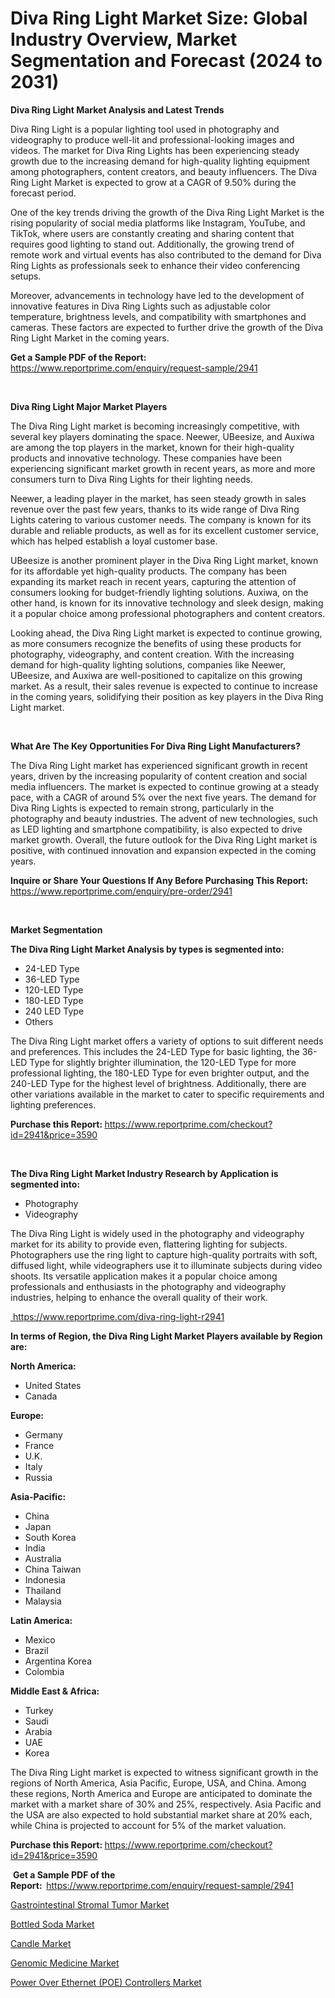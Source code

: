 <p><h1>Diva Ring Light Market Size: Global Industry Overview, Market Segmentation and Forecast (2024 to 2031)</h1></p><p><strong>Diva Ring Light Market Analysis and Latest Trends</strong></p>
<p><p>Diva Ring Light is a popular lighting tool used in photography and videography to produce well-lit and professional-looking images and videos. The market for Diva Ring Lights has been experiencing steady growth due to the increasing demand for high-quality lighting equipment among photographers, content creators, and beauty influencers. The Diva Ring Light Market is expected to grow at a CAGR of 9.50% during the forecast period.</p><p>One of the key trends driving the growth of the Diva Ring Light Market is the rising popularity of social media platforms like Instagram, YouTube, and TikTok, where users are constantly creating and sharing content that requires good lighting to stand out. Additionally, the growing trend of remote work and virtual events has also contributed to the demand for Diva Ring Lights as professionals seek to enhance their video conferencing setups.</p><p>Moreover, advancements in technology have led to the development of innovative features in Diva Ring Lights such as adjustable color temperature, brightness levels, and compatibility with smartphones and cameras. These factors are expected to further drive the growth of the Diva Ring Light Market in the coming years.</p></p>
<p><strong>Get a Sample PDF of the Report:&nbsp;</strong> <a href="https://www.reportprime.com/enquiry/request-sample/2941">https://www.reportprime.com/enquiry/request-sample/2941</a></p>
<p>&nbsp;</p>
<p><strong>Diva Ring Light Major Market Players</strong></p>
<p><p>The Diva Ring Light market is becoming increasingly competitive, with several key players dominating the space. Neewer, UBeesize, and Auxiwa are among the top players in the market, known for their high-quality products and innovative technology. These companies have been experiencing significant market growth in recent years, as more and more consumers turn to Diva Ring Lights for their lighting needs.</p><p>Neewer, a leading player in the market, has seen steady growth in sales revenue over the past few years, thanks to its wide range of Diva Ring Lights catering to various customer needs. The company is known for its durable and reliable products, as well as for its excellent customer service, which has helped establish a loyal customer base.</p><p>UBeesize is another prominent player in the Diva Ring Light market, known for its affordable yet high-quality products. The company has been expanding its market reach in recent years, capturing the attention of consumers looking for budget-friendly lighting solutions. Auxiwa, on the other hand, is known for its innovative technology and sleek design, making it a popular choice among professional photographers and content creators.</p><p>Looking ahead, the Diva Ring Light market is expected to continue growing, as more consumers recognize the benefits of using these products for photography, videography, and content creation. With the increasing demand for high-quality lighting solutions, companies like Neewer, UBeesize, and Auxiwa are well-positioned to capitalize on this growing market. As a result, their sales revenue is expected to continue to increase in the coming years, solidifying their position as key players in the Diva Ring Light market.</p></p>
<p>&nbsp;</p>
<p><strong>What Are The Key Opportunities For Diva Ring Light Manufacturers?</strong></p>
<p><p>The Diva Ring Light market has experienced significant growth in recent years, driven by the increasing popularity of content creation and social media influencers. The market is expected to continue growing at a steady pace, with a CAGR of around 5% over the next five years. The demand for Diva Ring Lights is expected to remain strong, particularly in the photography and beauty industries. The advent of new technologies, such as LED lighting and smartphone compatibility, is also expected to drive market growth. Overall, the future outlook for the Diva Ring Light market is positive, with continued innovation and expansion expected in the coming years.</p></p>
<p><strong>Inquire or Share Your Questions If Any Before Purchasing This Report:</strong> <a href="https://www.reportprime.com/enquiry/pre-order/2941">https://www.reportprime.com/enquiry/pre-order/2941</a></p>
<p>&nbsp;</p>
<p><strong>Market Segmentation</strong></p>
<p><strong>The Diva Ring Light Market Analysis by types is segmented into:</strong></p>
<p><ul><li>24-LED Type</li><li>36-LED Type</li><li>120-LED Type</li><li>180-LED Type</li><li>240 LED Type</li><li>Others</li></ul></p>
<p><p>The Diva Ring Light market offers a variety of options to suit different needs and preferences. This includes the 24-LED Type for basic lighting, the 36-LED Type for slightly brighter illumination, the 120-LED Type for more professional lighting, the 180-LED Type for even brighter output, and the 240-LED Type for the highest level of brightness. Additionally, there are other variations available in the market to cater to specific requirements and lighting preferences.</p></p>
<p><strong>Purchase this Report:&nbsp;</strong><a href="https://www.reportprime.com/checkout?id=2941&price=3590">https://www.reportprime.com/checkout?id=2941&price=3590</a></p>
<p>&nbsp;</p>
<p><strong>The Diva Ring Light Market Industry Research by Application is segmented into:</strong></p>
<p><ul><li>Photography</li><li>Videography</li></ul></p>
<p><p>The Diva Ring Light is widely used in the photography and videography market for its ability to provide even, flattering lighting for subjects. Photographers use the ring light to capture high-quality portraits with soft, diffused light, while videographers use it to illuminate subjects during video shoots. Its versatile application makes it a popular choice among professionals and enthusiasts in the photography and videography industries, helping to enhance the overall quality of their work.</p></p>
<p><a href="https://www.reportprime.com/diva-ring-light-r2941">&nbsp;https://www.reportprime.com/diva-ring-light-r2941</a></p>
<p><strong>In terms of Region, the Diva Ring Light Market Players available by Region are:</strong></p>
<p>
    <p> <strong> North America: </strong>
        <ul>
            <li>United States</li>
            <li>Canada</li>
        </ul>
        </p> 
    <p> <strong> Europe: </strong>
        <ul>
            <li>Germany</li>
            <li>France</li>
            <li>U.K.</li>
            <li>Italy</li>
            <li>Russia</li>
        </ul>
        </p> 
    <p> <strong> Asia-Pacific: </strong>
        <ul>
            <li>China</li>
            <li>Japan</li>
            <li>South Korea</li>
            <li>India</li>
            <li>Australia</li>
            <li>China Taiwan</li>
            <li>Indonesia</li>
            <li>Thailand</li>
            <li>Malaysia</li>
        </ul>
        </p> 
    <p> <strong> Latin America: </strong>
        <ul>
            <li>Mexico</li>
            <li>Brazil</li>
            <li>Argentina Korea</li>
            <li>Colombia</li>
        </ul>
        </p> 
    <p> <strong> Middle East & Africa: </strong>
        <ul>
            <li>Turkey</li>
            <li>Saudi</li>
            <li>Arabia</li>
            <li>UAE</li>
            <li>Korea</li>
        </ul>
    </p>
    </p>
<p><p>The Diva Ring Light market is expected to witness significant growth in the regions of North America, Asia Pacific, Europe, USA, and China. Among these regions, North America and Europe are anticipated to dominate the market with a market share of 30% and 25%, respectively. Asia Pacific and the USA are also expected to hold substantial market share at 20% each, while China is projected to account for 5% of the market valuation.</p></p>
<p><strong>Purchase this Report: </strong><a href="https://www.reportprime.com/checkout?id=2941&price=3590">https://www.reportprime.com/checkout?id=2941&price=3590</a></p>
<p>&nbsp;<strong>Get a Sample PDF of the Report:&nbsp;&nbsp;</strong><a href="https://www.reportprime.com/enquiry/request-sample/2941">https://www.reportprime.com/enquiry/request-sample/2941</a></p>
<p><strong></strong></p>
<p><p><a href="https://issuu.com/reportprime-2/docs/gastrointestinal-stromal-tumor-market-size-2030.pp">Gastrointestinal Stromal Tumor Market</a></p><p><a href="https://www.linkedin.com/pulse/global-bottled-soda-market-size-expected-experience-cagr-79-5grre">Bottled Soda Market</a></p><p><a href="https://github.com/flwellarose/Market-Research-Report-List-1/blob/main/candle-market.md">Candle Market</a></p><p><a href="https://issuu.com/reportprime-2/docs/genomic-medicine-market-size-2030.pptx">Genomic Medicine Market</a></p><p><a href="https://medium.com/@patriciahanson2013/power-over-ethernet-poe-controllers-market-a-global-and-regional-analysis-focus-on-end-user-bde7451b3e35">Power Over Ethernet (POE) Controllers Market</a></p></p>